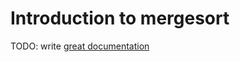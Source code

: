 # Introduction to mergesort

TODO: write [great documentation](http://jacobian.org/writing/what-to-write/)
